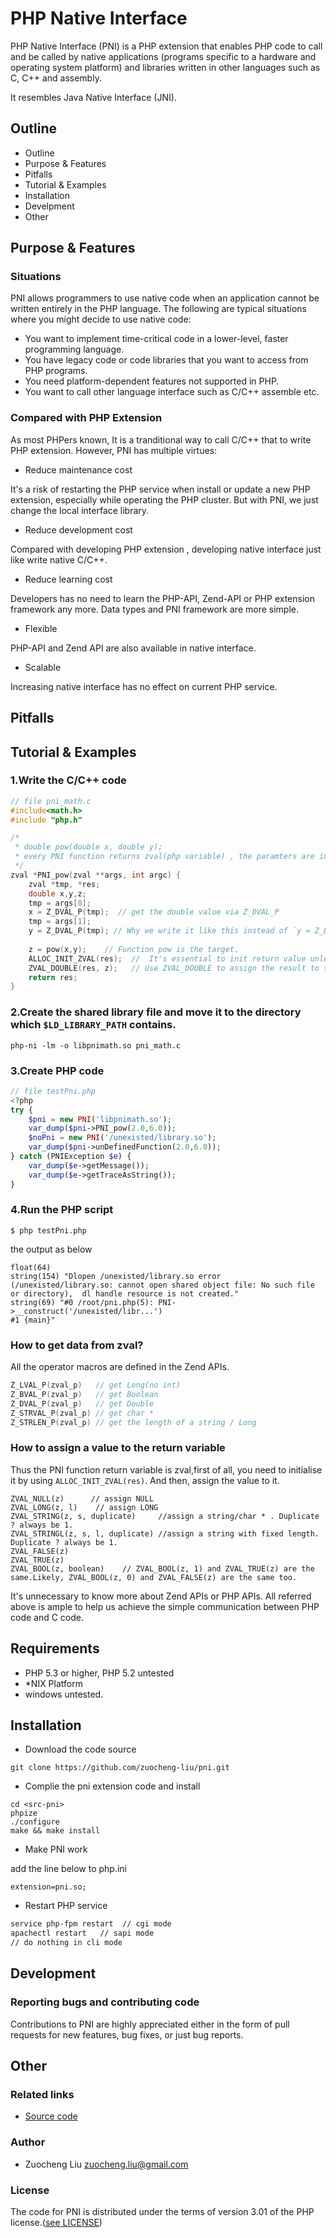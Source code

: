 PHP Native Interface
===============

PHP Native Interface (PNI) is a PHP extension that enables PHP code to call and be called by native applications (programs specific to a hardware and operating system platform) and libraries written in other languages such as C, C++ and assembly.

It resembles Java Native Interface (JNI).

## Outline

- Outline
- Purpose & Features
- Pitfalls
- Tutorial & Examples
- Installation
- Develpment
- Other

##  Purpose & Features

### Situations

PNI allows programmers to use native code when an application cannot be written entirely in the PHP language. The following are typical situations where you might decide to use native code:

- You want to implement time-critical code in a lower-level, faster programming language.
- You have legacy code or code libraries that you want to access from PHP programs.
- You need platform-dependent features not supported in PHP.
- You want to call other language interface such as C/C++ assemble etc.

### Compared with PHP Extension

As most PHPers known, It is a tranditional way to call C/C++ that to write PHP extension. However, PNI has multiple virtues:

- Reduce maintenance cost

It's a risk of restarting the PHP service when install or update a new PHP extension, especially while operating the PHP cluster. But with PNI, we just change the local interface library.

- Reduce development cost

Compared with developing PHP extension , developing native interface just like write native C/C++.

- Reduce learning cost

Developers has no need to learn the PHP-API, Zend-API or PHP extension framework any more. 
Data types and PNI framework are more simple.

- Flexible

PHP-API and Zend API are also available in native interface.

- Scalable

Increasing native interface has no effect on current PHP service.

## Pitfalls

## Tutorial & Examples

### 1.Write the C/C++ code
```C++
// file pni_math.c
#include<math.h>
#include "php.h"

/* 
 * double pow(double x, double y); 
 * every PNI function returns zval(php variable) , the paramters are in the args
 */
zval *PNI_pow(zval **args, int argc) {
    zval *tmp, *res;
    double x,y,z;
    tmp = args[0];     
    x = Z_DVAL_P(tmp);  // get the double value via Z_DVAL_P
    tmp = args[1];
    y = Z_DVAL_P(tmp); // Why we write it like this instead of `y = Z_DVAL_P(args[1]);`? It's a C Trap.
    
    z = pow(x,y);    // Function pow is the target.
    ALLOC_INIT_ZVAL(res);  //  It's essential to init return value unless the return value is NULL.
    ZVAL_DOUBLE(res, z);   // Use ZVAL_DOUBLE to assign the result to the return variable，the data type is double.
    return res;
}
```
### 2.Create the shared library file and move it to the directory which `$LD_LIBRARY_PATH` contains.
```shell
php-ni -lm -o libpnimath.so pni_math.c
```
### 3.Create PHP code

```php
// file testPni.php
<?php
try {
    $pni = new PNI('libpnimath.so');
    var_dump($pni->PNI_pow(2.0,6.0));
    $noPni = new PNI('/unexisted/library.so');
    var_dump($pni->unDefinedFunction(2.0,6.0));
} catch (PNIException $e) {
    var_dump($e->getMessage());
    var_dump($e->getTraceAsString());
}

```
### 4.Run the PHP script

```shell
$ php testPni.php 
```

the output as below

```shell
float(64)
string(154) "Dlopen /unexisted/library.so error (/unexisted/library.so: cannot open shared object file: No such file or directory),  dl handle resource is not created."
string(69) "#0 /root/pni.php(5): PNI->__construct('/unexisted/libr...')
#1 {main}"
```

### How to get data from zval?

All the operator macros are defined in the Zend APIs. 

```c
Z_LVAL_P(zval_p)   // get Long(no int)
Z_BVAL_P(zval_p)   // get Boolean
Z_DVAL_P(zval_p)   // get Double
Z_STRVAL_P(zval_p) // get char *
Z_STRLEN_P(zval_p) // get the length of a string / Long
```
### How to assign a value to the return variable

Thus the PNI function return variable is zval,first of all, you need to initialise it by using  `ALLOC_INIT_ZVAL(res)`. And then, assign the value to it.

```
ZVAL_NULL(z)      // assign NULL
ZVAL_LONG(z, l)    // assign LONG
ZVAL_STRING(z, s, duplicate)     //assign a string/char * . Duplicate ? always be 1.
ZVAL_STRINGL(z, s, l, duplicate) //assign a string with fixed length. Duplicate ? always be 1.
ZVAL_FALSE(z)
ZVAL_TRUE(z)
ZVAL_BOOL(z, boolean)    // ZVAL_BOOL(z, 1) and ZVAL_TRUE(z) are the same.Likely, ZVAL_BOOL(z, 0) and ZVAL_FALSE(z) are the same too.
```

It's unnecessary to know more about Zend APIs or PHP APIs. All referred above is ample to help us achieve the simple communication between PHP code and C code. 

## Requirements

* PHP 5.3 or higher, PHP 5.2 untested
*  *NIX Platform 
* windows untested.

## Installation 

- Download the code source

```shell
git clone https://github.com/zuocheng-liu/pni.git
```
- Complie the pni extension code and install

```shell
cd <src-pni>
phpize
./configure
make && make install
```
- Make PNI work

add the line below to php.ini

```shell
extension=pni.so;
```
- Restart PHP service

```bash
service php-fpm restart  // cgi mode
apachectl restart   // sapi mode 
// do nothing in cli mode
```
## Development

### Reporting bugs and contributing code

Contributions to PNI are highly appreciated either in the form of pull requests for new features, bug fixes, or just bug reports.

## Other

### Related links

- [Source code](https://github.com/zuocheng-liu/pni)

### Author 

- Zuocheng Liu <zuocheng.liu@gmail.com>

### License

The code for PNI is distributed under the terms of version 3.01 of the PHP license.([see LICENSE](http://php.net/license/3_01.txt))
